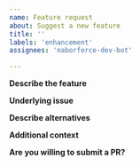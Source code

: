 ```yaml
---
name: Feature request
about: Suggest a new feature
title: ''
labels: 'enhancement'
assignees: 'naborforce-dev-bot'

---
```


**Describe the feature**
<!-- Please describe concisely the feature you want to add. -->

**Underlying issue**
<!-- Please describe the issue this would solve. -->

**Describe alternatives**
<!-- Please mention any alternative solutions you've considered. -->

**Additional context**
<!-- Add any other context or screenshots about the feature request here. -->

**Are you willing to submit a PR?**
<!-- We accept pull requests targeting the develop branch. -->
